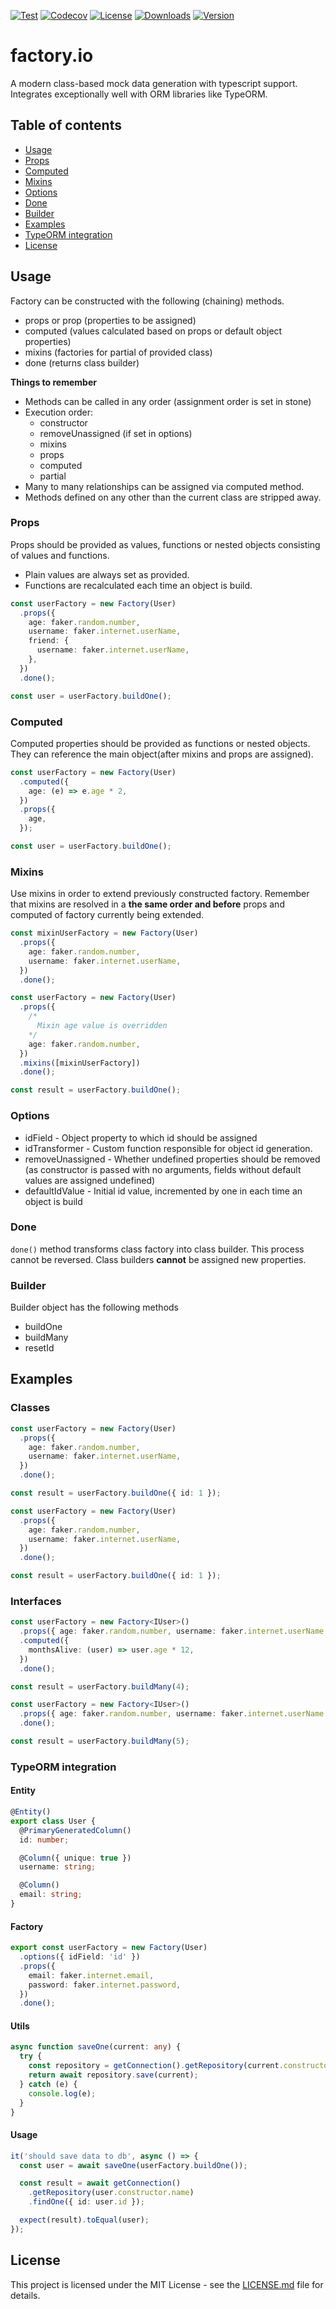 [![Test](https://github.com/Nalhin/factory.io/workflows/Test/badge.svg)](https://github.com/Nalhin/factory.io/actions)
[![Codecov](https://codecov.io/gh/Nalhin/factory.io/branch/master/graph/badge.svg)](https://codecov.io/gh/Nalhin/factory.io)
[![License](https://img.shields.io/github/license/Nalhin/factory.io)](https://github.com/Nalhin/factory.io/blob/master/LICENSE.md)
[![Downloads](https://img.shields.io/npm/dm/factory.io)](https://www.npmjs.com/package/factory.io)
[![Version](https://img.shields.io/npm/v/factory.io)](https://www.npmjs.com/package/factory.io)

# factory.io

A modern class-based mock data generation with typescript support.
Integrates exceptionally well with ORM libraries like TypeORM.

## Table of contents

- [Usage](#usage)
- [Props](#props)
- [Computed](#computed)
- [Mixins](#mixins)
- [Options](#options)
- [Done](#done)
- [Builder](#builder)
- [Examples](#examples)
- [TypeORM integration](#typeorm-integration)
- [License](#license)

## Usage

Factory can be constructed with the following (chaining) methods.

- props or prop (properties to be assigned)
- computed (values calculated based on props or default object properties)
- mixins (factories for partial of provided class)
- done (returns class builder)

**Things to remember**

- Methods can be called in any order (assignment order is set in stone)
- Execution order:
  - constructor
  - removeUnassigned (if set in options)
  - mixins
  - props
  - computed
  - partial
- Many to many relationships can be assigned via computed method.
- Methods defined on any other than the current class are stripped away.

### Props

Props should be provided as values, functions or nested objects consisting of values and functions.

- Plain values are always set as provided.
- Functions are recalculated each time an object is build.

```ts
const userFactory = new Factory(User)
  .props({
    age: faker.random.number,
    username: faker.internet.userName,
    friend: {
      username: faker.internet.userName,
    },
  })
  .done();

const user = userFactory.buildOne();
```

### Computed

Computed properties should be provided as functions or nested objects. They can reference the main object(after mixins and props are assigned).

```ts
const userFactory = new Factory(User)
  .computed({
    age: (e) => e.age * 2,
  })
  .props({
    age,
  });

const user = userFactory.buildOne();
```

### Mixins

Use mixins in order to extend previously constructed factory.
Remember that mixins are resolved in a **the same order and before** props and computed of factory currently being extended.

```ts
const mixinUserFactory = new Factory(User)
  .props({
    age: faker.random.number,
    username: faker.internet.userName,
  })
  .done();

const userFactory = new Factory(User)
  .props({
    /*
      Mixin age value is overridden
    */
    age: faker.random.number,
  })
  .mixins([mixinUserFactory])
  .done();

const result = userFactory.buildOne();
```

### Options

- idField - Object property to which id should be assigned
- idTransformer - Custom function responsible for object id generation.
- removeUnassigned - Whether undefined properties should be removed (as constructor is passed with no arguments, fields without default values are assigned undefined)
- defaultIdValue - Initial id value, incremented by one in each time an object is build

### Done

`done()` method transforms class factory into class builder.
This process cannot be reversed.
Class builders **cannot** be assigned new properties.

### Builder

Builder object has the following methods

- buildOne
- buildMany
- resetId

## Examples

### Classes

```ts
const userFactory = new Factory(User)
  .props({
    age: faker.random.number,
    username: faker.internet.userName,
  })
  .done();

const result = userFactory.buildOne({ id: 1 });
```

```ts
const userFactory = new Factory(User)
  .props({
    age: faker.random.number,
    username: faker.internet.userName,
  })
  .done();

const result = userFactory.buildOne({ id: 1 });
```

### Interfaces

```ts
const userFactory = new Factory<IUser>()
  .props({ age: faker.random.number, username: faker.internet.userName })
  .computed({
    monthsAlive: (user) => user.age * 12,
  })
  .done();

const result = userFactory.buildMany(4);
```

```ts
const userFactory = new Factory<IUser>()
  .props({ age: faker.random.number, username: faker.internet.userName })
  .done();

const result = userFactory.buildMany(5);
```

### TypeORM integration

#### Entity

```ts
@Entity()
export class User {
  @PrimaryGeneratedColumn()
  id: number;

  @Column({ unique: true })
  username: string;

  @Column()
  email: string;
}
```

#### Factory

```ts
export const userFactory = new Factory(User)
  .options({ idField: 'id' })
  .props({
    email: faker.internet.email,
    password: faker.internet.password,
  })
  .done();
```

#### Utils

```ts
async function saveOne(current: any) {
  try {
    const repository = getConnection().getRepository(current.constructor.name);
    return await repository.save(current);
  } catch (e) {
    console.log(e);
  }
}
```

#### Usage

```ts
it('should save data to db', async () => {
  const user = await saveOne(userFactory.buildOne());

  const result = await getConnection()
    .getRepository(user.constructor.name)
    .findOne({ id: user.id });

  expect(result).toEqual(user);
});
```

## License

This project is licensed under the MIT License - see the [LICENSE.md](LICENSE.md) file for details.
